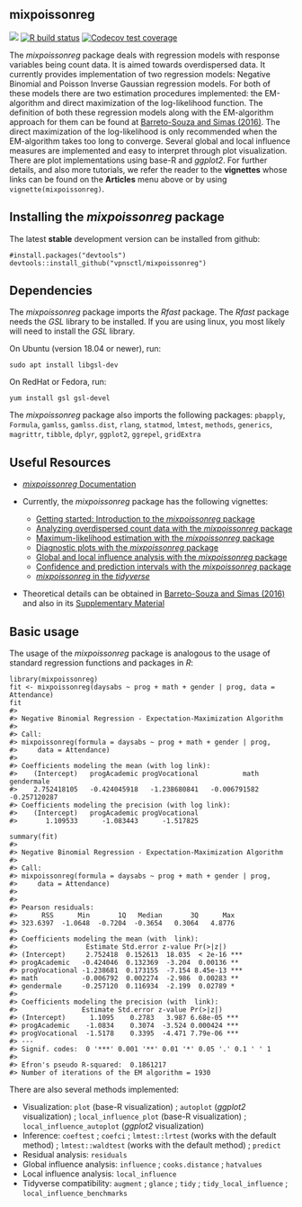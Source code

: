**mixpoissonreg**
---

<!-- badges: start -->
[![](https://img.shields.io/badge/devel%20version-1.0.0-blue.svg)](https://github.com/vpnsctl/mixpoissonreg/main)
[![R build status](https://github.com/vpnsctl/mixpoissonreg/workflows/R-CMD-check/badge.svg)](https://github.com/vpnsctl/mixpoissonreg/actions)
[![Codecov test coverage](https://codecov.io/gh/vpnsctl/mixpoissonreg/branch/main/graph/badge.svg?token=JXDPBKWGYE)](https://codecov.io/gh/vpnsctl/mixpoissonreg)
<!-- badges: end -->

The *mixpoissonreg* package deals with regression models with response variables being count data. 
It is aimed towards overdispersed data. It currently provides implementation of two regression models: Negative Binomial and Poisson Inverse Gaussian regression models. For both of these models there are two estimation procedures implemented: the EM-algorithm and direct maximization of the 
log-likelihood function.  The definition of both these regression models along with the EM-algorithm approach
for them can be found at [Barreto-Souza and Simas (2016)](https://doi.org/10.1007/s11222-015-9601-6). The direct maximization
of the log-likelihood is only recommended when the EM-algorithm takes too long to converge.
Several global and local influence measures are implemented and easy to interpret through plot visualization. There are plot implementations
using base-R and *ggplot2*. For further details, and also more tutorials, we refer the reader to the **vignettes** whose links can be found on the **Articles** menu above 
or by using `vignette(mixpoissonreg)`.

## Installing the *mixpoissonreg* package

The latest **stable** development version can be installed from github:

```{r}
#install.packages("devtools")
devtools::install_github("vpnsctl/mixpoissonreg")
```

## Dependencies

The *mixpoissonreg* package imports the *Rfast* package. The *Rfast* package needs the *GSL* library to be installed. If you are using linux, 
you most likely will need to install the *GSL* library. 

On Ubuntu (version 18.04 or newer), run:
```{bash}
sudo apt install libgsl-dev
```

On RedHat or Fedora, run:
```{bash}
yum install gsl gsl-devel
```

The *mixpoissonreg* package also imports the following packages:
`pbapply`, `Formula`,  `gamlss`, `gamlss.dist`, `rlang`, `statmod`, `lmtest`, `methods`, `generics`, `magrittr`, `tibble`, `dplyr`, `ggplot2`,
`ggrepel`, `gridExtra`

## Useful Resources

* [*mixpoissonreg* Documentation](https://vpnsctl.github.io/mixpoissonreg/reference/index.html)

* Currently, the *mixpoissonreg* package has the following vignettes:

    * [Getting started: Introduction to the *mixpoissonreg* package](https://vpnsctl.github.io/mixpoissonreg/articles/mixpoissonreg.html)
    * [Analyzing overdispersed count data with the *mixpoissonreg* package](https://vpnsctl.github.io/mixpoissonreg/articles/tutorial-mixpoissonreg.html)
    * [Maximum-likelihood estimation with the *mixpoissonreg* package](https://vpnsctl.github.io/mixpoissonreg/articles/ml-mixpoissonreg.html)
    * [Diagnostic plots with the *mixpoissonreg* package](https://vpnsctl.github.io/mixpoissonreg/articles/plots-mixpoissonreg.html)
    * [Global and local influence analysis with the *mixpoissonreg* package](https://vpnsctl.github.io/mixpoissonreg/articles/influence-mixpoissonreg.html)
    * [Confidence and prediction intervals with  the *mixpoissonreg* package](https://vpnsctl.github.io/mixpoissonreg/articles/intervals-mixpoissonreg.html)
    * [*mixpoissonreg* in the *tidyverse*](https://vpnsctl.github.io/mixpoissonreg/articles/tidyverse-mixpoissonreg.html)

* Theoretical details can be obtained in [Barreto-Souza and Simas (2016)](https://doi.org/10.1007/s11222-015-9601-6) and also in its [Supplementary Material](https://link.springer.com/article/10.1007%2Fs11222-015-9601-6#Sec23)

## Basic usage

The usage of the *mixpoissonreg* package is analogous to the usage of standard regression functions and packages in *R*:

```{r}
library(mixpoissonreg)
fit <- mixpoissonreg(daysabs ~ prog + math + gender | prog, data = Attendance)
fit
#> 
#> Negative Binomial Regression - Expectation-Maximization Algorithm
#> 
#> Call:
#> mixpoissonreg(formula = daysabs ~ prog + math + gender | prog, 
#>     data = Attendance)
#> 
#> Coefficients modeling the mean (with log link):
#>    (Intercept)   progAcademic progVocational           math     gendermale 
#>    2.752418105   -0.424045918   -1.238680841   -0.006791582   -0.257120287 
#> Coefficients modeling the precision (with log link):
#>    (Intercept)   progAcademic progVocational 
#>       1.109533      -1.083443      -1.517825

summary(fit)
#> 
#> Negative Binomial Regression - Expectation-Maximization Algorithm
#> 
#> Call:  
#> mixpoissonreg(formula = daysabs ~ prog + math + gender | prog, 
#>     data = Attendance)
#> 
#> 
#> Pearson residuals:
#>      RSS      Min       1Q   Median       3Q      Max 
#> 323.6397  -1.0648  -0.7204  -0.3654   0.3064   4.8776 
#> 
#> Coefficients modeling the mean (with  link):
#>                 Estimate Std.error z-value Pr(>|z|)    
#> (Intercept)     2.752418  0.152613  18.035  < 2e-16 ***
#> progAcademic   -0.424046  0.132369  -3.204  0.00136 ** 
#> progVocational -1.238681  0.173155  -7.154 8.45e-13 ***
#> math           -0.006792  0.002274  -2.986  0.00283 ** 
#> gendermale     -0.257120  0.116934  -2.199  0.02789 *  
#> 
#> Coefficients modeling the precision (with  link):
#>                Estimate Std.error z-value Pr(>|z|)    
#> (Intercept)      1.1095    0.2783   3.987 6.68e-05 ***
#> progAcademic    -1.0834    0.3074  -3.524 0.000424 ***
#> progVocational  -1.5178    0.3395  -4.471 7.79e-06 ***
#> ---
#> Signif. codes:  0 '***' 0.001 '**' 0.01 '*' 0.05 '.' 0.1 ' ' 1 
#> 
#> Efron's pseudo R-squared:  0.1861217 
#> Number of iterations of the EM algorithm = 1930
```

There are also several methods implemented:
- Visualization: `plot` (base-R visualization) ; `autoplot` (*ggplot2* visualization) ; `local_influence_plot` (base-R visualization) ; `local_influence_autoplot`  (*ggplot2* visualization)
- Inference: `coeftest` ; `coefci` ; `lmtest::lrtest` (works with the default method) ; `lmtest::waldtest` (works with the default method) ; `predict` 
- Residual analysis: `residuals`
- Global influence analysis: `influence` ; `cooks.distance` ; `hatvalues`
- Local influence analysis: `local_influence`
- Tidyverse compatibility: `augment` ; `glance` ; `tidy` ; `tidy_local_influence` ; `local_influence_benchmarks`

